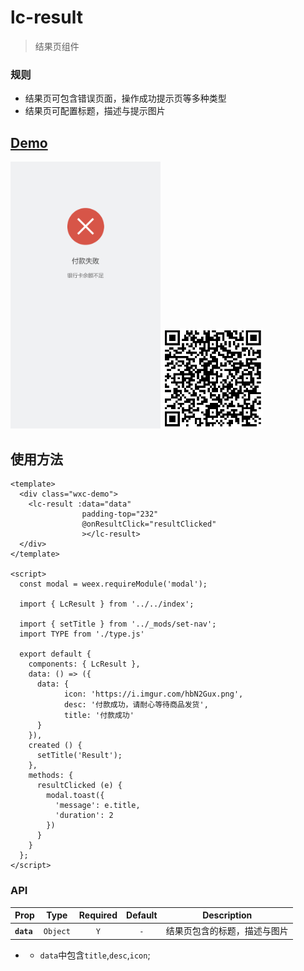 # lc-result 

> 结果页组件

### 规则
- 结果页可包含错误页面，操作成功提示页等多种类型
- 结果页可配置标题，描述与提示图片

## [Demo](http://res.lightyy.com/lightui/example/result/?_wx_tpl=http%3A%2F%2Fres.lightyy.com%2Flightui%2Fexample%2Fresult%2Findex.native.js)

<img src="./result.png" width="240"/>
<img src="./result-scan.png" width="160">

## 使用方法

```vue
<template>
  <div class="wxc-demo">
    <lc-result :data="data"
                padding-top="232"
                @onResultClick="resultClicked"
                ></lc-result>
  </div>
</template>

<script>
  const modal = weex.requireModule('modal');

  import { LcResult } from '../../index';

  import { setTitle } from '../_mods/set-nav';
  import TYPE from './type.js'

  export default {
    components: { LcResult },
    data: () => ({
      data: {
            icon: 'https://i.imgur.com/hbN2Gux.png',
            desc: '付款成功，请耐心等待商品发货',
            title: '付款成功'
      } 
    }),
    created () {
      setTitle('Result');
    },
    methods: {
      resultClicked (e) {
        modal.toast({
          'message': e.title,
          'duration': 2
        })
      }
    }
  };
</script>

```

### API
| Prop | Type | Required | Default | Description |
| ---- |:----:|:---:|:-------:| :----------:|
| **`data`** | `Object` | `Y` | `-` | 结果页包含的标题，描述与图片 |

- * `data`中包含`title`,`desc`,`icon`;
